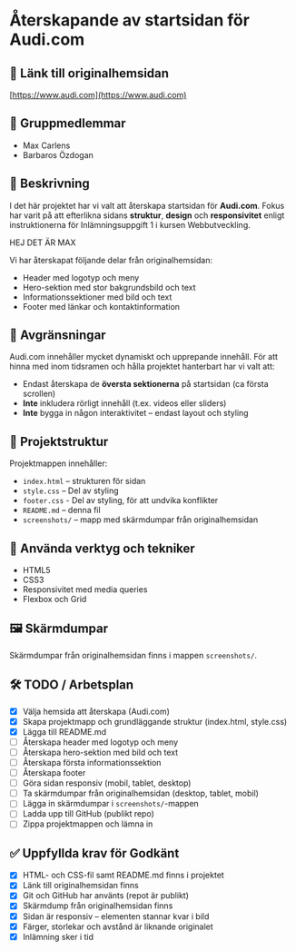 # Återskapande av startsidan för Audi.com

## 🔗 Länk till originalhemsidan
[https://www.audi.com](https://www.audi.com)

## 👤 Gruppmedlemmar
- Max Carlens
- Barbaros Özdogan

## 📝 Beskrivning
I det här projektet har vi valt att återskapa startsidan för **Audi.com**. Fokus har varit på att efterlikna sidans **struktur**, **design** och **responsivitet** enligt instruktionerna för Inlämningsuppgift 1 i kursen Webbutveckling.

HEJ DET ÄR MAX

Vi har återskapat följande delar från originalhemsidan:

- Header med logotyp och meny
- Hero-sektion med stor bakgrundsbild och text
- Informationssektioner med bild och text
- Footer med länkar och kontaktinformation

## 📐 Avgränsningar
Audi.com innehåller mycket dynamiskt och upprepande innehåll. För att hinna med inom tidsramen och hålla projektet hanterbart har vi valt att:

- Endast återskapa de **översta sektionerna** på startsidan (ca första scrollen)
- **Inte** inkludera rörligt innehåll (t.ex. videos eller sliders)
- **Inte** bygga in någon interaktivitet – endast layout och styling

## 📁 Projektstruktur
Projektmappen innehåller:

- `index.html` – strukturen för sidan
- `style.css` – Del av styling
- `footer.css` - Del av styling, för att undvika konflikter
- `README.md` – denna fil
- `screenshots/` – mapp med skärmdumpar från originalhemsidan

## 🧪 Använda verktyg och tekniker
- HTML5
- CSS3
- Responsivitet med media queries
- Flexbox och Grid

## 🖼️ Skärmdumpar
Skärmdumpar från originalhemsidan finns i mappen `screenshots/`.

## 🛠️ TODO / Arbetsplan

- [x] Välja hemsida att återskapa (Audi.com)
- [x] Skapa projektmapp och grundläggande struktur (index.html, style.css)
- [x] Lägga till README.md
- [ ] Återskapa header med logotyp och meny
- [ ] Återskapa hero-sektion med bild och text
- [ ] Återskapa första informationssektion
- [ ] Återskapa footer
- [ ] Göra sidan responsiv (mobil, tablet, desktop)
- [ ] Ta skärmdumpar från originalhemsidan (desktop, tablet, mobil)
- [ ] Lägga in skärmdumpar i `screenshots/`-mappen
- [ ] Ladda upp till GitHub (publikt repo)
- [ ] Zippa projektmappen och lämna in

## ✅ Uppfyllda krav för Godkänt
- [x] HTML- och CSS-fil samt README.md finns i projektet
- [x] Länk till originalhemsidan finns
- [x] Git och GitHub har använts (repot är publikt)
- [x] Skärmdump från originalhemsidan finns
- [x] Sidan är responsiv – elementen stannar kvar i bild
- [x] Färger, storlekar och avstånd är liknande originalet
- [x] Inlämning sker i tid
